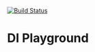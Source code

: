 [![Build Status](https://travis-ci.org/Sam-Burns/di-playground.svg?branch=master)](https://travis-ci.org/Sam-Burns/di-playground)

# DI Playground
